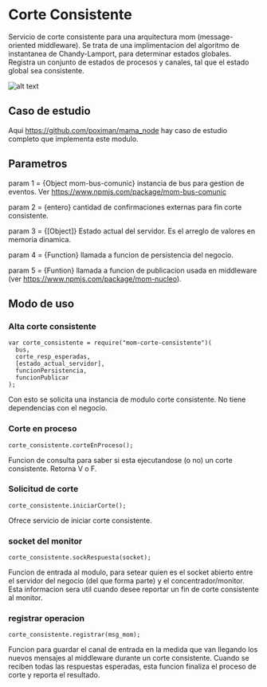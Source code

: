 # Corte Consistente
Servicio de corte consistente para una arquitectura mom (message-oriented middleware).
Se trata de una implimentacion del algoritmo de instantanea de Chandy-Lamport, para determinar estados globales.
Registra un conjunto de estados de procesos y canales, tal que el estado global sea consistente.
<br/>

![alt text](https://github.com/poximan/mom-nucleo/tree/master/imagenes/nucleo.png "Arquitectura")<br/>

## Caso de estudio
Aqui https://github.com/poximan/mama_node hay caso de estudio completo que implementa este modulo.<br/>

## Parametros
param 1 = {Object mom-bus-comunic} instancia de bus para gestion de eventos. Ver https://www.npmjs.com/package/mom-bus-comunic

param 2 = {entero} cantidad de confirmaciones externas para fin corte consistente.

param 3 = {[Object]} Estado actual del servidor. Es el arreglo de valores en memoria dinamica.

param 4 = {Function} llamada a funcion de persistencia del negocio.<br/>

param 5 = {Funtion} llamada a funcion de publicacion usada en middleware (ver https://www.npmjs.com/package/mom-nucleo).<br/>

## Modo de uso

### Alta corte consistente
```
var corte_consistente = require("mom-corte-consistente")(
  bus,
  corte_resp_esperadas,
  [estado_actual_servidor],
  funcionPersistencia,
  funcionPublicar
);
```
Con esto se solicita una instancia de modulo corte consistente. No tiene dependencias con el negocio.

### Corte en proceso
```
corte_consistente.corteEnProceso();
```
Funcion de consulta para saber si esta ejecutandose (o no) un corte consistente.
Retorna V o F.

### Solicitud de corte
```
corte_consistente.iniciarCorte();
```
Ofrece servicio de iniciar corte consistente.

### socket del monitor
```
corte_consistente.sockRespuesta(socket);
```
Funcion de entrada al modulo, para setear quien es el socket abierto entre el servidor del negocio (del que forma parte) y el concentrador/monitor.
Esta informacion sera util cuando desee reportar un fin de corte consistente al monitor.

### registrar operacion
```
corte_consistente.registrar(msg_mom);
```
Funcion para guardar el canal de entrada en la medida que van llegando los nuevos mensajes al middleware durante un corte consistente.
Cuando se reciben todas las respuestas esperadas, esta funcion finaliza el proceso de corte y reporta el resultado.
